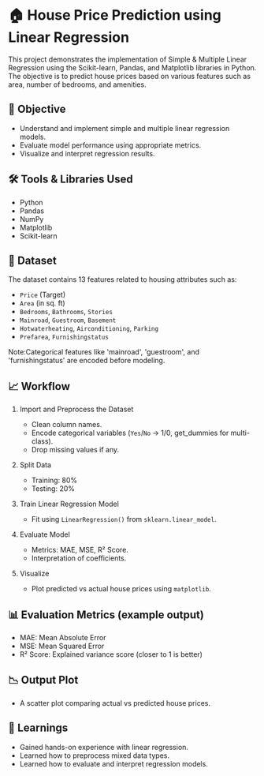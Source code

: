 # 🏠 House Price Prediction using Linear Regression

This project demonstrates the implementation of Simple & Multiple Linear Regression using the Scikit-learn, Pandas, and Matplotlib libraries in Python. The objective is to predict house prices based on various features such as area, number of bedrooms, and amenities.

## 📌 Objective

- Understand and implement simple and multiple linear regression models.
- Evaluate model performance using appropriate metrics.
- Visualize and interpret regression results.

## 🛠️ Tools & Libraries Used

- Python
- Pandas
- NumPy
- Matplotlib
- Scikit-learn

## 📂 Dataset

The dataset contains 13 features related to housing attributes such as:

- `Price` (Target)
- `Area` (in sq. ft)
- `Bedrooms`, `Bathrooms`, `Stories`
- `Mainroad`, `Guestroom`, `Basement`
- `Hotwaterheating`, `Airconditioning`, `Parking`
- `Prefarea`, `Furnishingstatus`

Note:Categorical features like 'mainroad', 'guestroom', and 'furnishingstatus' are encoded before modeling.

## 📈 Workflow

1. Import and Preprocess the Dataset
   - Clean column names.
   - Encode categorical variables (`Yes`/`No` → 1/0, get_dummies for multi-class).
   - Drop missing values if any.

2. Split Data
   - Training: 80%
   - Testing: 20%

3. Train Linear Regression Model
   - Fit using `LinearRegression()` from `sklearn.linear_model`.

4. Evaluate Model
   - Metrics: MAE, MSE, R² Score.
   - Interpretation of coefficients.

5. Visualize
   - Plot predicted vs actual house prices using `matplotlib`.

## 📊 Evaluation Metrics (example output)

- MAE: Mean Absolute Error
- MSE: Mean Squared Error
- R² Score: Explained variance score (closer to 1 is better)

## 📉 Output Plot

- A scatter plot comparing actual vs predicted house prices.

## 🧠 Learnings

- Gained hands-on experience with linear regression.
- Learned how to preprocess mixed data types.
- Learned how to evaluate and interpret regression models.

